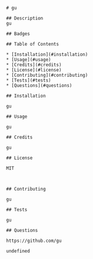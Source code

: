 
    # gu   
  
    ## Description
    gu

    ## Badges

    ## Table of Contents
  
    * [Installation](#installation)
    * [Usage](#usage)
    * [Credits](#credits)
    * [License](#license)
    * [Contributing](#contributing)
    * [Tests](#tests)
    * [Questions](#questions)
  
    ## Installation
  
    gu
  
    ## Usage
  
    gu
  
    ## Credits
  
    gu
  
    ## License
  
    MIT



    ## Contributing
  
    gu
  
    ## Tests
  
    gu
  
    ## Questions

    https://github.com/gu
  
    undefined
    
    